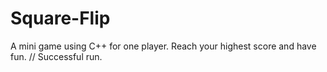 # Square-Flip
A mini game using C++ for one player.
Reach your highest score and have fun.
// Successful run.
